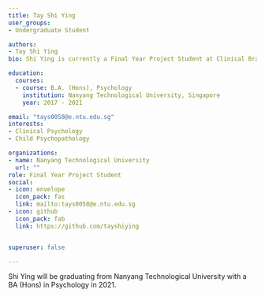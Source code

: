 ```yaml
---
title: Tay Shi Ying
user_groups:
- Undergraduate Student

authors:
- Tay Shi Ying
bio: Shi Ying is currently a Final Year Project Student at Clinical Brain Lab. 

education:
  courses:
  - course: B.A. (Hons), Psychology
    institution: Nanyang Technological University, Singapore
    year: 2017 - 2021

email: "tays0058@e.ntu.edu.sg"
interests:
- Clinical Psychology
- Child Psychopathology

organizations:
- name: Nanyang Technological University
  url: ""
role: Final Year Project Student
social:
- icon: envelope
  icon_pack: fas
  link: mailto:tays0058@e.ntu.edu.sg
- icon: github
  icon_pack: fab
  link: https://github.com/tayshiying


superuser: false

---
```


Shi Ying will be graduating from Nanyang Technological University with a BA (Hons) in Psychology in 2021. 
